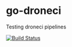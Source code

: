 # go-droneci
Testing droneci pipelines

[![Build Status](https://cloud.drone.io/api/badges/marteoma/go-droneci/status.svg)](https://cloud.drone.io/marteoma/go-droneci)
